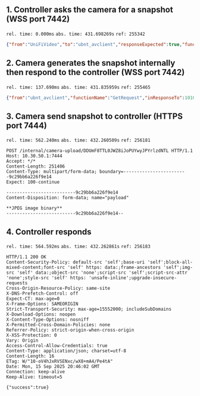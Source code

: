 
## 1. Controller asks the camera for a snapshot (WSS port 7442)

`rel. time: 0.000ms`
`abs. time: 431.698269s`
`ref: 255342`

```json
{"from":"UniFiVideo","to":"ubnt_avclient","responseExpected":true,"functionName":"GetRequest","messageId":10102,"inResponseTo":0,"payload":{"what":"snapshot","uri":"https://10.30.50.1:7444/internal/camera-upload/DDUmF8TTL0JWZ8iJoPUYwyJPYrlzdNTL","timeoutMs":60000,"quality":"medium"}}
```

## 2. Camera generates the snapshot internally then respond to the controller (WSS port 7442)

`rel. time: 137.690ms`
`abs. time: 431.835959s`
`ref: 255465`

```json
{"from":"ubnt_avclient","functionName":"GetRequest","inResponseTo":10102,"messageId":51329540,"payload":{"payload":null},"responseExpected":false,"statusCode":0,"timeStamp":"2025-09-15T20:46:02.533+00:00","to":"UniFiVideo"}
```

## 3. Camera send snapshot to controller (HTTPS port 7444)

`rel. time: 562.240ms`
`abs. time: 432.260509s`
`ref: 256181`

```http
POST /internal/camera-upload/DDUmF8TTL0JWZ8iJoPUYwyJPYrlzdNTL HTTP/1.1
Host: 10.30.50.1:7444
Accept: */*
Content-Length: 251406
Content-Type: multipart/form-data; boundary=------------------------9c29bb6a226f9e14
Expect: 100-continue

--------------------------9c29bb6a226f9e14
Content-Disposition: form-data; name="payload"

**JPEG image binary**
--------------------------9c29bb6a226f9e14--
```

## 4. Controller responds

`rel. time: 564.592ms`
`abs. time: 432.262861s`
`ref: 256183`

```http
HTTP/1.1 200 OK
Content-Security-Policy: default-src 'self';base-uri 'self';block-all-mixed-content;font-src 'self' https: data:;frame-ancestors 'self';img-src 'self' data:;object-src 'none';script-src 'self';script-src-attr 'none';style-src 'self' https: 'unsafe-inline';upgrade-insecure-requests
Cross-Origin-Resource-Policy: same-site
X-DNS-Prefetch-Control: off
Expect-CT: max-age=0
X-Frame-Options: SAMEORIGIN
Strict-Transport-Security: max-age=15552000; includeSubDomains
X-Download-Options: noopen
X-Content-Type-Options: nosniff
X-Permitted-Cross-Domain-Policies: none
Referrer-Policy: strict-origin-when-cross-origin
X-XSS-Protection: 0
Vary: Origin
Access-Control-Allow-Credentials: true
Content-Type: application/json; charset=utf-8
Content-Length: 16
ETag: W/"10-oV4hJxRVSENxc/wX8+mA4/Pe4tA"
Date: Mon, 15 Sep 2025 20:46:02 GMT
Connection: keep-alive
Keep-Alive: timeout=5

{"success":true}
```
